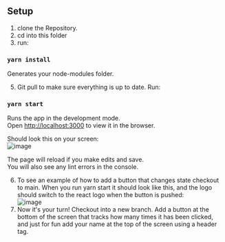 ## Setup

1. clone the Repository.
2. cd into this folder
3. run:

### `yarn install`

Generates your node-modules folder.

5. Git pull to make sure everything is up to date. Run:

### `yarn start`

Runs the app in the development mode.\
Open [http://localhost:3000](http://localhost:3000) to view it in the browser.

Should look this on your screen: \
![image](https://user-images.githubusercontent.com/29521172/193473912-f8412748-ad80-4142-8b6b-afe4359ffd3e.png)


The page will reload if you make edits and save.\
You will also see any lint errors in the console.

6. To see an example of how to add a button that changes state checkout to main. When you run yarn start it should look like this, and the logo should switch to the react logo when the button is pushed: \
![image](https://user-images.githubusercontent.com/29521172/193474015-65930f7f-cad2-459f-b0af-47f3f4e4221d.png)
7. Now it's your turn! Checkout into a new branch. Add a button at the bottom of the screen that tracks how many times it has been clicked, and
just for fun add your name at the top of the screen using a header tag.



